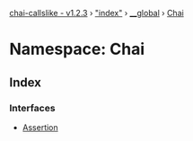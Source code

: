 [chai-callslike - v1.2.3](../README.md) › ["index"](_index_.md) › [__global](_index_.__global.md) › [Chai](_index_.__global.chai.md)

# Namespace: Chai

## Index

### Interfaces

* [Assertion](../interfaces/_index_.__global.chai.assertion.md)
